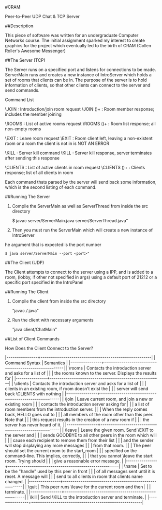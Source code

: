 #CRAM

Peer-to-Peer UDP Chat & TCP Server

##Description

This piece of software was written for an undergraduate Computer Networks course.
The initial assignment sparked my interest to create graphics for the project which
eventually led to the birth of CRAM (Collen Roller's Awesome Messenger)

##The Server (TCP)

The Server runs on a specified port and listens for connections to be made. 
ServerMain runs and creates a new instance of IntroServer which holds a set of rooms 
that clients can be in. The purpose of the server is to hold information of clients, 
so that other clients can connect to the server and send commands. 

Command List

\JOIN <RM> <IPP>    	:	 Introduction/join room request
\JOIN <RM> (<IPP>)+ 	:	 Room member response; includes the member joining

\ROOMS              	:	 List of active rooms request
\ROOMS (<RM>)+      	:	 Room list response; all non-empty rooms

\EXIT <RM> <IPP>    	:	 Leave room request
\EXIT  <RM>         	:	 Room client left, leaving a non-existent room or a room the client is not in is NOT AN ERROR

\KILL               	:	 Server kill command
\KILL               	:	 Server kill response, server terminates after sending this response

\CLIENTS <RM>       	:	 List of active clients in room request
\CLIENTS (<IPP>)+   	:	 Clients response; list of all clients in room

Each command thats parsed by the server will send back some information, which is
the second listing of each command.

##Running The Server

1) Compile the ServerMain as well as ServerThread from inside the src directory

	$ javac server/ServerMain.java server/ServerThread.java"

2) Then you must run the ServerMain which will create a new instance of IntroServer

he argument that is expected is the port number

	$ java server/ServerMain --port <port>"


##The Client (UDP)

The Client attempts to connect to the server using a IPP, and is added to a room,
(lobby, if other not specified in args) using a default port of 21212 or a 
specific port specified in the IntroPanel

##Running The Client

1) Compile the client from inside the src directory

	"javac */*.java"

2) Run the client with necessary arguments

	"java client/ChatMain"
					
##List of Client Commands
	 
How Does the Client Connect to the Server?

|----------------+---------------------------------------------------------|
| Command Syntax | Semantics                                               |
|----------------+---------------------------------------------------------|
| \rooms         | Contacts the introduction server and asks for a list of |
|                | the rooms known to the server. Displays the results for | 
|----------------+---------------------------------------------------------|
| \clients <RM>  | Contacts the introduction server and asks for a list of |
|		 | clients in an existing room, if room doesn't exist the  |
|		 | server will send back \CLIENTS <RM> with nothing 	   |
|----------------+---------------------------------------------------------|
| \join <RM>     | Leave current room, and join a new or existing room     |
|		 | contacts the introduction server asking for             |
|                | a list of room members from the introduction server.    |
|                | When the reply comes back, HELLO goes out to            | 
|                | all members of the room other than this peer. Note that |
|                | this request results in the creation of a new room if   |
|                | the server has never heard of it.                       |
|----------------+---------------------------------------------------------|
| \leave <RM>    | Leave the given room. Send \EXIT to the server and      |
|                | sends GOODBYE to all other peers in the room which will |
|		 | cause each recipient to remove them from their list     |
|                | and the sender will stop displaying any more messages   |
|		 | from that room.					   |
|                | The peer should set the current room to the start_room  |
|                | specified on the command-line. This implies, correctly, |
|                | that you cannot \leave the start room. Trying should    |
|                | give a reasonable error message.                        |
|----------------+---------------------------------------------------------|
| \name <NM>     | Set <NM> to be the "handle" used by this peer in front  |
|                | of all messages sent until it is reset. A message will  |
|                | send to all clients in room that clients name changed.  |
|----------------+---------------------------------------------------------|
| \quit          | This peer runs \leave for the current room and then	   |
|                | terminate.                                              |
|----------------+---------------------------------------------------------|
| \kill          | Send \KILL to the introduction server and terminate.    |
|----------------+---------------------------------------------------------|
